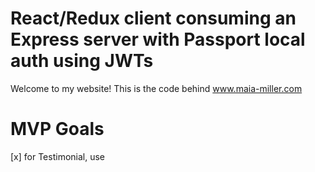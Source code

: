 # React/Redux client consuming an Express server with Passport local auth using JWTs

Welcome to my website! This is the code behind www.maia-miller.com

# MVP Goals

[x] for Testimonial, use <title> for quote, and <subtitle> for source
[] for tags on projects, use 'columns is-multiline'

# Stretch Goals

[] integrate SaSS
[] background patterns: TransparentTextures.com

#Animations
[] video starts to play at a certain time
[] video is hero background
[] 'about' icons animate
[] my name appears on hero as being typed in

